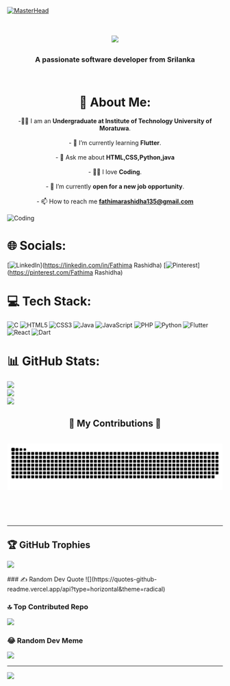 [![MasterHead](https://BURNER_page-0001.jpg)](https://rashidhamnf.github.io/PORTFOLIO/)



<h1 align="center">
    <img src="https://readme-typing-svg.herokuapp.com/?font=Righteous&size=35&center=true&vCenter=true&width=500&height=70&duration=4000&lines=Hi+There!+👋;+I'm+Fathima+Rashidha!;" />
</h1>

<h3 align="center">A passionate software developer from Srilanka</h3>

<br/>


<div align="center">

# 💫 About Me:

-🧑‍🎓 I am an **Undergraduate at Institute of Technology University of Moratuwa**.<br><br>- 🌱 I’m currently learning **Flutter**.<br><br>- 💬 Ask me about **HTML,CSS,Python,java**<br><br>- 🧑‍💻 I love **Coding**.<br><br>- 🤔 I’m currently **open for a new job opportunity**.<br><br>- 📫 How to reach me **fathimarashidha135@gmail.com**
</div>
<img align="center" alt="Coding"  src="https://camo.githubusercontent.com/d796978c0b2c41793465cef095dbf2d64f975a38bedb63754cee7b4528b4dd0a/68747470733a2f2f692e70696e696d672e636f6d2f6f726967696e616c732f31372f61332f65662f31376133656666626663666333653266633166323365353132636666353062622e676966">

#                                      🌐 Socials:
[![LinkedIn](https://img.shields.io/badge/LinkedIn-%230077B5.svg?logo=linkedin&logoColor=white)](https://linkedin.com/in/Fathima Rashidha) [![Pinterest](https://img.shields.io/badge/Pinterest-%23E60023.svg?logo=Pinterest&logoColor=white)](https://pinterest.com/Fathima Rashidha)

#                                       💻 Tech Stack:
![C](https://img.shields.io/badge/c-%2300599C.svg?style=for-the-badge&logo=c&logoColor=white) ![HTML5](https://img.shields.io/badge/html5-%23E34F26.svg?style=for-the-badge&logo=html5&logoColor=white) ![CSS3](https://img.shields.io/badge/css3-%231572B6.svg?style=for-the-badge&logo=css3&logoColor=white) ![Java](https://img.shields.io/badge/java-%23ED8B00.svg?style=for-the-badge&logo=openjdk&logoColor=white) ![JavaScript](https://img.shields.io/badge/javascript-%23323330.svg?style=for-the-badge&logo=javascript&logoColor=%23F7DF1E) ![PHP](https://img.shields.io/badge/php-%23777BB4.svg?style=for-the-badge&logo=php&logoColor=white) ![Python](https://img.shields.io/badge/python-3670A0?style=for-the-badge&logo=python&logoColor=ffdd54) ![Flutter](https://img.shields.io/badge/Flutter-%2302569B.svg?style=for-the-badge&logo=Flutter&logoColor=white) ![React](https://img.shields.io/badge/react-%2320232a.svg?style=for-the-badge&logo=react&logoColor=%2361DAFB) ![Dart](https://img.shields.io/badge/dart-%230175C2.svg?style=for-the-badge&logo=dart&logoColor=white)

  
# 📊 GitHub Stats:
![](https://github-readme-stats.vercel.app/api?username=rashidhamnf&theme=dark&hide_border=false&include_all_commits=true&count_private=true)<br/>
![](https://github-readme-streak-stats.herokuapp.com/?user=rashidhamnf&theme=dark&hide_border=false)<br/>
![](https://github-readme-stats.vercel.app/api/top-langs/?username=rashidhamnf&theme=dark&hide_border=false&include_all_commits=true&count_private=true&layout=compact)

<div align="center">
  <h2>🐍 My Contributions 🐍</h2>
  <br>
  <img alt="snake eating my contributions" src="https://raw.githubusercontent.com/salesp07/salesp07/output/github-contribution-grid-snake.svg" />
  
  <br/><br/><br/>
</div>

<hr/>

 
## 🏆 GitHub Trophies
![](https://github-profile-trophy.vercel.app/?username=rashidhamnf&theme=radical&no-frame=false&no-bg=false&margin-w=4)



</div>
### ✍️ Random Dev Quote
![](https://quotes-github-readme.vercel.app/api?type=horizontal&theme=radical)

### 🔝 Top Contributed Repo
![](https://github-contributor-stats.vercel.app/api?username=rashidhamnf&limit=5&theme=dark&combine_all_yearly_contributions=true)

### 😂 Random Dev Meme
<img src='https://randommeme-five.vercel.app/' style="height: 400px;"/>

---
[![](https://visitcount.itsvg.in/api?id=rashidhamnf&icon=0&color=0)](https://visitcount.itsvg.in)

<!-- Proudly created with GPRM ( https://gprm.itsvg.in ) -->
